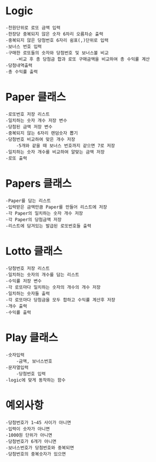 # Logic
    -천원단위로 로또 금액 입력
    -한장당 중복되지 않은 숫자 6차리 오름차순 출력
    -중복되지 않은 당첨번호 6자리 쉼표(,)단위로 입력
    -보너스 번호 입력
    -구매한 로또들의 숫자와 당첨번호 및 보너스볼 비교
        -비교 후 총 당첨금 합과 로또 구매금액을 비교하여 총 수익률 계산
    -당첨내역출력
    -총 수익률 출력

# Paper 클래스
    -로또번호 저장 리스트
    -일치하는 숫자 개수 저장 변수
    -당첨된 금액 저장 변수
    -중복되지 않는 6자리 랜덤숫자 뽑기
    -당첨번호 비교하여 맞은 개수 저장
        -5개와 같을 때 보너스 번호까지 같으면 7로 저장
    -일치하는 숫자 개수를 비교하여 알맞는 금액 저장
    -로또 출력

# Papers 클래스
    -Paper를 담는 리스트  
    -입력받은 금액만큼 Paper를 만들어 리스트에 저장
    -각 Paper의 일치하는 숫자 개수 저장
    -각 Paper의 당첨금액 저장
    -리스트에 담겨있는 발급된 로또번호들 출력

# Lotto 클래스
    -당첨번호 저장 리스트
    -일치하는 숫자의 개수를 담는 리스트
    -수익률 저장 변수
    -각 로또마다 일치하는 숫자의 개수의 개수 저장
    -일치하는 숫자들 출력
    -각 로또마다 당첨금을 모두 합하고 수익률 계산후 저장
    -개수 출력
    -수익률 출력

# Play 클래스
    -숫자입력
        -금액, 보너스번호
    -문자열입력
        -당첨번호 입력
    -logic에 맞게 동작하는 함수

# 예외사항
    -당첨번호가 1~45 사이가 아니면
    -입력이 숫자가 아니면
    -1000원 단위가 아니면
    -당첨번호가 6개가 아니면
    -보너스번호가 당첨번호와 중복되면
    -당첨번호의 중복숫자가 있으면
